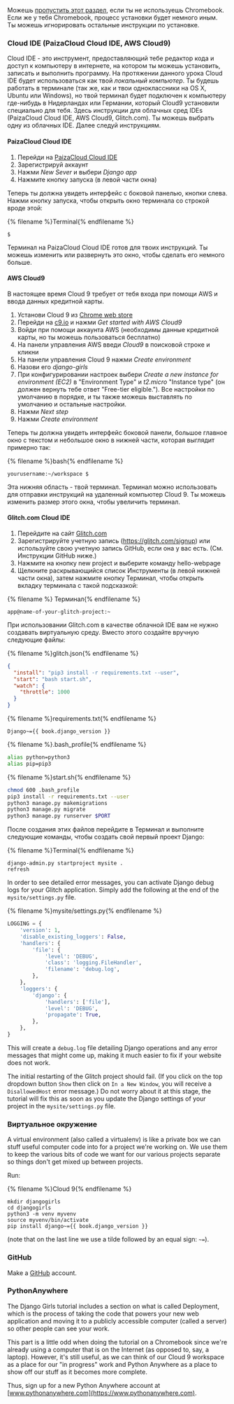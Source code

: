 Можешь [пропустить этот раздел](http://tutorial.djangogirls.org/en/installation/#install-python), если ты не используешь Chromebook. Если же у тебя Chromebook, процесс установки будет немного иным. Ты можешь игнорировать остальные инструкции по установке.

### Cloud IDE (PaizaCloud Cloud IDE, AWS Cloud9)

Cloud IDE - это инструмент, предоставляющий тебе редактор кода и доступ к компьютеру в интернете, на котором ты можешь установить, записать и выполнить программу. На протяжении данного урока Cloud IDE будет использоваться как твой *локальный компьютер*. Ты будешь работать в терминале (так же, как и твои одноклассники на OS X, Ubuntu или Windows), но твой терминал будет подключен к компьютеру где-нибудь в Нидерландах или Германии, который Cloud9 установили специально для тебя. Здесь инструкции для облачных сред IDEs (PaizaCloud Cloud IDE, AWS Cloud9, Glitch.com). Ты можешь выбрать одну из облачных IDE. Далее следуй инструкциям.

#### PaizaCloud Cloud IDE

1. Перейди на [PaizaCloud Cloud IDE](https://paiza.cloud/)
2. Зарегистрируй аккаунт
3. Нажми *New Sever* и выбери *Django app*
4. Нажмите кнопку запуска (в левой части окна)

Теперь ты должна увидеть интерфейс с боковой панелью, кнопки слева. Нажми кнопку запуска, чтобы открыть окно терминала со строкой вроде этой:

{% filename %}Terminal{% endfilename %}

    $
    

Терминал на PaizaCloud Cloud IDE готов для твоих инструкций. Ты можешь изменить или развернуть это окно, чтобы сделать его немного больше.

#### AWS Cloud9

В настоящее время Cloud 9 требует от тебя входа при помощи AWS и ввода данных кредитной карты.

1. Установи Cloud 9 из [Chrome web store](https://chrome.google.com/webstore/detail/cloud9/nbdmccoknlfggadpfkmcpnamfnbkmkcp)
2. Перейди на [c9.io](https://c9.io) и нажми *Get started with AWS Cloud9*
3. Войди при помощи аккаунта AWS (необходимы данные кредитной карты, но ты можешь пользоваться бесплатно)
4. На панели управления AWS введи *Cloud9* в поисковой строке и кликни
5. На панели управления Cloud 9 нажми *Create environment*
6. Назови его *django-girls*
7. При конфигурировании настроек выбери *Create a new instance for environment (EC2)* в "Environment Type" и *t2.micro* "Instance type" (он должен вернуть тебе ответ "Free-tier eligible."). Все настройки по умолчанию в порядке, и ты также можешь выставлять по умолчанию и остальные настройки.
8. Нажми *Next step*
9. Нажми *Create environment*

Теперь ты должна увидеть интерфейс боковой панели, большое главное окно с текстом и небольшое окно в нижней части, которая выглядит примерно так:

{% filename %}bash{% endfilename %}

    yourusername:~/workspace $
    

Эта нижняя область - твой терминал. Терминал можно использовать для отправки инструкций на удаленный компьютер Cloud 9. Ты можешь изменить размер этого окна, чтобы увеличить терминал.

#### Glitch.com Cloud IDE

1. Перейдите на сайт [Glitch.com](https://glitch.com/)
2. Зарегистрируйте учетную запись (https://glitch.com/signup) или используйте свою учетную запись GitHub, если она у вас есть. (См. Инструкции GitHub ниже.)
3. Нажмите на кнопку new project и выберите команду hello-webpage
4. Щелкните раскрывающийся список Инструменты (в левой нижней части окна), затем нажмите кнопку Терминал, чтобы открыть вкладку терминала с такой подсказкой:

{% filename %} Терминал{% endfilename %}

    app@name-of-your-glitch-project:~
    

При использовании Glitch.com в качестве облачной IDE вам не нужно создавать виртуальную среду. Вместо этого создайте вручную следующие файлы:

{% filename %}glitch.json{% endfilename %}

```json
{
  "install": "pip3 install -r requirements.txt --user",
  "start": "bash start.sh",
  "watch": {
    "throttle": 1000
  }
}
```

{% filename %}requirements.txt{% endfilename %}

    Django~={{ book.django_version }}
    

{% filename %}.bash_profile{% endfilename %}

```bash
alias python=python3
alias pip=pip3
```

{% filename %}start.sh{% endfilename %}

```bash
chmod 600 .bash_profile
pip3 install -r requirements.txt --user
python3 manage.py makemigrations
python3 manage.py migrate
python3 manage.py runserver $PORT
```

После создания этих файлов перейдите в Терминал и выполните следующие команды, чтобы создать свой первый проект Django:

{% filename %}Terminal{% endfilename %}

    django-admin.py startproject mysite .
    refresh
    

In order to see detailed error messages, you can activate Django debug logs for your Glitch application. Simply add the following at the end of the `mysite/settings.py` file.

{% filename %}mysite/settings.py{% endfilename %}

```python
LOGGING = {
    'version': 1,
    'disable_existing_loggers': False,
    'handlers': {
        'file': {
            'level': 'DEBUG',
            'class': 'logging.FileHandler',
            'filename': 'debug.log',
        },
    },
    'loggers': {
        'django': {
            'handlers': ['file'],
            'level': 'DEBUG',
            'propagate': True,
        },
    },
}
```

This will create a `debug.log` file detailing Django operations and any error messages that might come up, making it much easier to fix if your website does not work.

The initial restarting of the Glitch project should fail. (If you click on the top dropdown button `Show` then click on `In a New Window`, you will receive a `DisallowedHost` error message.) Do not worry about it at this stage, the tutorial will fix this as soon as you update the Django settings of your project in the `mysite/settings.py` file.

### Виртуальное окружение

A virtual environment (also called a virtualenv) is like a private box we can stuff useful computer code into for a project we're working on. We use them to keep the various bits of code we want for our various projects separate so things don't get mixed up between projects.

Run:

{% filename %}Cloud 9{% endfilename %}

    mkdir djangogirls
    cd djangogirls
    python3 -m venv myvenv
    source myvenv/bin/activate
    pip install django~={{ book.django_version }}
    

(note that on the last line we use a tilde followed by an equal sign: `~=`).

### GitHub

Make a [GitHub](https://github.com) account.

### PythonAnywhere

The Django Girls tutorial includes a section on what is called Deployment, which is the process of taking the code that powers your new web application and moving it to a publicly accessible computer (called a server) so other people can see your work.

This part is a little odd when doing the tutorial on a Chromebook since we're already using a computer that is on the Internet (as opposed to, say, a laptop). However, it's still useful, as we can think of our Cloud 9 workspace as a place for our "in progress" work and Python Anywhere as a place to show off our stuff as it becomes more complete.

Thus, sign up for a new Python Anywhere account at [www.pythonanywhere.com](https://www.pythonanywhere.com).